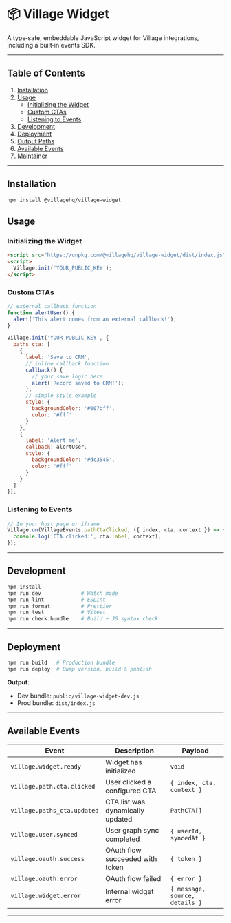 # 📦 Village Widget

A type‑safe, embeddable JavaScript widget for Village integrations, including a built‑in events SDK.

---

## Table of Contents

1. [Installation](#installation)  
2. [Usage](#usage)  
   - [Initializing the Widget](#initializing-the-widget)  
   - [Custom CTAs](#custom-ctas)  
   - [Listening to Events](#listening-to-events)  
3. [Development](#development)  
4. [Deployment](#deployment)  
5. [Output Paths](#output-paths)  
6. [Available Events](#available-events)  
7. [Maintainer](#maintainer)

---

## Installation

```bash
npm install @villagehq/village-widget
```

## Usage

### Initializing the Widget

```html
<script src="https://unpkg.com/@villagehq/village-widget/dist/index.js"></script>
<script>
  Village.init('YOUR_PUBLIC_KEY');
</script>
```

### Custom CTAs

```js
// external callback function
function alertUser() {
  alert('This alert comes from an external callback!');
}

Village.init('YOUR_PUBLIC_KEY', {
  paths_cta: [
    {
      label: 'Save to CRM',
      // inline callback function
      callback() {
        // your save logic here
        alert('Record saved to CRM!');
      },
      // simple style example
      style: {
        backgroundColor: '#007bff',
        color: '#fff'
      }
    },
    {
      label: 'Alert me',
      callback: alertUser,
      style: {
        backgroundColor: '#dc3545',
        color: '#fff'
      }
    }
  ]
});
```

### Listening to Events

```js
// In your host page or iframe
Village.on(VillageEvents.pathCtaClicked, ({ index, cta, context }) => {
  console.log('CTA clicked:', cta.label, context);
});
```

---

## Development

```bash
npm install
npm run dev             # Watch mode
npm run lint            # ESLint
npm run format          # Prettier
npm run test            # Vitest
npm run check:bundle    # Build + JS syntax check
```

---

## Deployment

```bash
npm run build   # Production bundle
npm run deploy  # Bump version, build & publish
```

**Output:**

- Dev bundle: `public/village-widget-dev.js`  
- Prod bundle: `dist/index.js`

---

## Available Events

| Event                       | Description                                    | Payload                      |
|-----------------------------|------------------------------------------------|------------------------------|
| `village.widget.ready`      | Widget has initialized                         | `void`                       |
| `village.path.cta.clicked`  | User clicked a configured CTA                  | `{ index, cta, context }`    |
| `village.paths_cta.updated` | CTA list was dynamically updated               | `PathCTA[]`                  |
| `village.user.synced`       | User graph sync completed                      | `{ userId, syncedAt }`       |
| `village.oauth.success`     | OAuth flow succeeded with token                | `{ token }`                  |
| `village.oauth.error`       | OAuth flow failed                              | `{ error }`                  |
| `village.widget.error`      | Internal widget error                          | `{ message, source, details }` |

---
